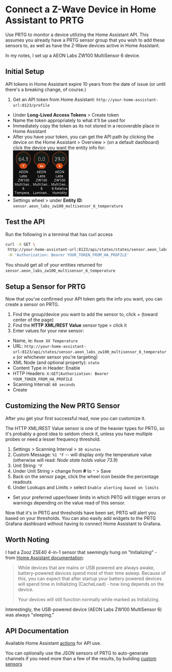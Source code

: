 # Connect a Z-Wave Device in Home Assistant to PRTG

Use PRTG to monitor a device utilizing the Home Assistant API. This assumes you already have a PRTG sensor group that you wish to add these sensors to, as well as have the Z-Wave devices active in Home Assistant.

In my notes, I set up a AEON Labs ZW100 MultiSensor 6 device.

## Initial Setup

API tokens in Home Assistant expire 10 years from the date of issue (or until there's a breaking change, of course.)

1. Get an API token from Home Assistant: `http://your-home-assistant-url:8123/profile`

- Under **Long-Lived Access Tokens** > Create token
- Name the token appropriately to what it'll be used for
- Immediately copy the token as its not stored in a recoverable place in Home Assistant
- After you have your token, you can get the API path by clicking the device on the Home Assistant > Overview > (on a default dashboard) click the device you want the entity info for:
- ![z wave dash](z-wave-dash.png)
- Settings wheel > under **Entity ID**: `sensor.aeon_labs_zw100_multisensor_6_temperature`

## Test the API

Run the following in a terminal that has curl access

```bash
curl -X GET \
 http://your-home-assistant-url:8123/api/states/states/sensor.aeon_labs_zw100_multisensor_6_temperature \
 -H 'Authorization: Bearer YOUR_TOKEN_FROM_HA_PROFILE'
```

You should get all of your entities returned for `sensor.aeon_labs_zw100_multisensor_6_temperature`

## Setup a Sensor for PRTG

Now that you've confirmed your API token gets the info you want, you can create a sensor on PRTG.

1. Find the group/device you want to add the sensor to, click + (toward center of the page)
2. Find the **HTTP XML/REST Value** sensor type > click it
3. Enter values for your new sensor:

- Name, ie: `Room XX Temperature`
- URL: `http://your-home-assistant-url:8123/api/states/sensor.aeon_labs_zw100_multisensor_6_temperature` (or whichever sensor you're targeting)
- XML Node (and optional property): `state`
- Content Type in Header: Enable
- HTTP Headers: `X:GET|Authorization: Bearer YOUR_TOKEN_FROM_HA_PROFILE`
- Scanning Interval: `60 seconds`
- Create

## Customizing the New PRTG Sensor

After you get your first successful read, now you can customize it.

The HTTP XML/REST Value sensor is one of the heavier types for PRTG, so it's probably a good idea to seldom check it, unless you have multiple probes or need a lesser frequency threshold.

1. Settings > Scanning Interval > `30 minutes`
2. Custom Message: `%1 °F` -- will display _only_ the temperature value (otherwise will read: _Node state holds value 73.9_)
3. Unit String: `°F`
4. Under Unit String > change from **#** to `°` > Save
5. Back on the sensor page, click the wheel icon beside the percentage readouts
6. Under Lookups and Limits > select `Enable alerting based on limits`

- Set your preferred upper/lower limits in which PRTG will trigger errors or warnings depending on the value read of this sensor.

Now that it's in PRTG and thresholds have been set, PRTG will alert you based on your thresholds. You can also easily add widgets to the PRTG Grafana dashboard without having to connect Home Assistant to Grafana.

## Worth Noting

I had a Zooz ZSE40 4-in-1 sensor that seemingly hung on "Initializing" - from [Home Assistant documentation](https://www.home-assistant.io/docs/z-wave/query-stage/):

> While devices that are mains or USB powered are always awake, battery-powered devices spend most of their time asleep. Because of this, you can expect that after startup your battery powered devices will spend time in Initializing (CacheLoad) - how long depends on the device.
>
> Your devices will still function normally while marked as Initializing.

Interestingly, the USB-powered device (AEON Labs ZW100 MultiSensor 6) was always "sleeping."

## API Documentation

Available Home Assistant [actions](https://developers.home-assistant.io/docs/api/rest/) for API use.

You can optionally use the JSON sensors of PRTG to auto-generate channels if you need more than a few of the results, by building [custom sensors](https://www.paessler.com/manuals/prtg/custom_sensors)
